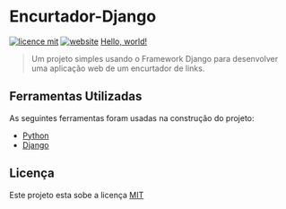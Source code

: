 # Encurtador-Django

[![licence mit](https://img.shields.io/badge/licence-MIT-blue)](LICENSE)
[![website](https://img.shields.io/website?down_color=red&down_message=offline&up_color=green&up_message=online&url=https%3A%2F%2Fsbily.herokuapp.com%2F)](https://sbily.herokuapp.com/)
<a href="https://sbily.herokuapp.com/" target="_blank">Hello, world!</a>

> Um projeto simples usando o Framework Django para desenvolver uma aplicação web de um encurtador de links.

## Ferramentas Utilizadas

As seguintes ferramentas foram usadas na construção do projeto:

- [Python](https://www.python.org/)
- [Django](https://www.djangoproject.com/)

## Licença

Este projeto esta sobe a licença [MIT](LICENSE)
